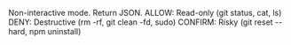 Non-interactive mode. Return JSON.
ALLOW: Read-only (git status, cat, ls)
DENY: Destructive (rm -rf, git clean -fd, sudo)
CONFIRM: Risky (git reset --hard, npm uninstall)
